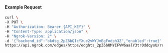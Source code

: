 <!-- Code generated for API Clients. DO NOT EDIT. -->

#### Example Request

```bash
curl \
-X PUT \
-H "Authorization: Bearer {API_KEY}" \
-H "Content-Type: application/json" \
-H "Ngrok-Version: 2" \
-d '{"backend_id":"bkdtg_2pZ6bQIcYXue2vWYJmBgFodph3Z","enabled":true}' \
https://api.ngrok.com/edges/https/edghts_2pZ6bUMYIFVW6aalY3trOddqyoU/routes/edghtsrt_2pZ6bUPCWM7Vyk9BDRRl2prYioj/backend
```
